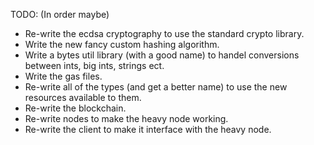 TODO: (In order maybe)

- Re-write the ecdsa cryptography to use the standard crypto library.
- Write the new fancy custom hashing algorithm.
- Write a bytes util library (with a good name) to handel conversions between ints, big ints, strings ect.
- Write the gas files.
- Re-write all of the types (and get a better name) to use the new resources available to them.
- Re-write the blockchain.
- Re-write nodes to make the heavy node working.
- Re-write the client to make it interface with the heavy node.